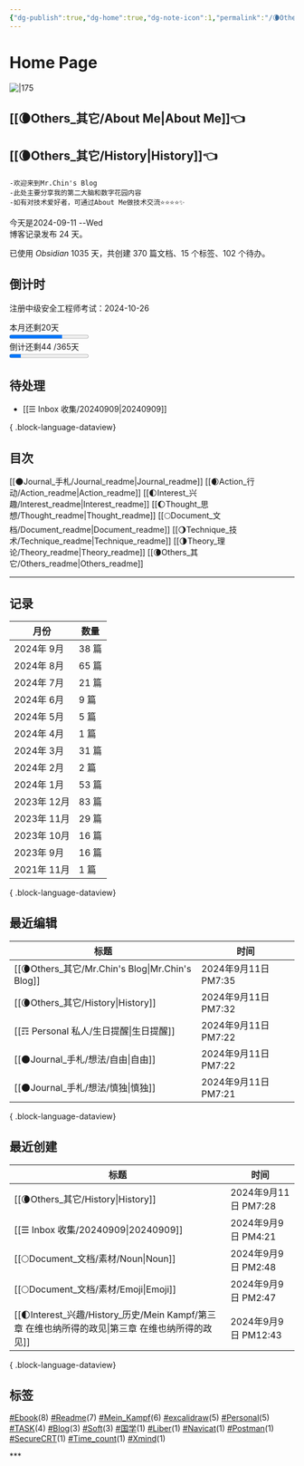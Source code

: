 ```yaml
---
{"dg-publish":true,"dg-home":true,"dg-note-icon":1,"permalink":"/🌘Others_其它/Mr.Chin's Blog/","tags":["gardenEntry"],"dgPassFrontmatter":true,"noteIcon":1,"created":"2024-08-24T08:36:20.682+08:00","updated":"2024-09-11T19:35:21.937+08:00"}
---
```


# **Home Page**
![|175](https://cdn.jsdelivr.net/gh/BTW-Q/blog_img/image/202409091002741.svg)
## [[🌘Others_其它/About Me\|About Me]]👈
## [[🌘Others_其它/History\|History]]👈
~~~
-欢迎来到Mr.Chin's Blog
-此处主要分享我的第二大脑和数字花园内容
-如有对技术爱好者，可通过About Me做技术交流⭐⭐⭐⭐✨
~~~
<div><span>今天是2024-09-11  --Wed</span></div><span><span>博客记录发布 24 天。</span></span><p><span>已使用 <em>Obsidian</em> 1035 天，共创建 370 篇文档、15 个标签、102 个待办。</span></p>

## 倒计时
<span><span>注册中级安全工程师考试：2024-10-26</span></span><div><span>本月还剩20天</span></div><progress max="30" value="20"><span>-</span></progress><div><span>倒计还剩44 /365天</span></div><progress max="300" value="44"><span>-</span></progress>

## 待处理
- [[☰ Inbox 收集/20240909\|20240909]]

{ .block-language-dataview}
## 目次
[[🌑Journal_手札/Journal_readme\|Journal_readme]]
[[🌒Action_行动/Action_readme\|Action_readme]]
[[🌓Interest_兴趣/Interest_readme\|Interest_readme]]
[[🌔Thought_思想/Thought_readme\|Thought_readme]]
[[🌕Document_文档/Document_readme\|Document_readme]]
[[🌖Technique_技术/Technique_readme\|Technique_readme]]
[[🌗Theory_理论/Theory_readme\|Theory_readme]]
[[🌘Others_其它/Others_readme\|Others_readme]]
***
## 记录
| 月份        | 数量   |
| --------- | ---- |
| 2024年 9月  | 38 篇 |
| 2024年 8月  | 65 篇 |
| 2024年 7月  | 21 篇 |
| 2024年 6月  | 9 篇  |
| 2024年 5月  | 5 篇  |
| 2024年 4月  | 1 篇  |
| 2024年 3月  | 31 篇 |
| 2024年 2月  | 2 篇  |
| 2024年 1月  | 53 篇 |
| 2023年 12月 | 83 篇 |
| 2023年 11月 | 29 篇 |
| 2023年 10月 | 16 篇 |
| 2023年 9月  | 16 篇 |
| 2021年 11月 | 1 篇  |

{ .block-language-dataview}

## 最近编辑
| 标题                                                | 时间                 |
| ------------------------------------------------- | ------------------ |
| [[🌘Others_其它/Mr.Chin's Blog\|Mr.Chin's Blog]] | 2024年9月11日 PM7:35  |
| [[🌘Others_其它/History\|History]]               | 2024年9月11日 PM7:32  |
| [[☶ Personal 私人/生日提醒\|生日提醒]]                   | 2024年9月11日 PM7:22  |
| [[🌑Journal_手札/想法/自由\|自由]]                     | 2024年9月11日 PM7:22  |
| [[🌑Journal_手札/想法/慎独\|慎独]]                     | 2024年9月11日 PM7:21  |

{ .block-language-dataview}

## 最近创建
| 标题                                                                      | 时间                 |
| ----------------------------------------------------------------------- | ------------------ |
| [[🌘Others_其它/History\|History]]                                     | 2024年9月11日 PM7:28  |
| [[☰ Inbox 收集/20240909\|20240909]]                                    | 2024年9月9日 PM4:21   |
| [[🌕Document_文档/素材/Noun\|Noun]]                                      | 2024年9月9日 PM2:48   |
| [[🌕Document_文档/素材/Emoji\|Emoji]]                                    | 2024年9月9日 PM2:47   |
| [[🌓Interest_兴趣/History_历史/Mein Kampf/第三章 在维也纳所得的政见\|第三章 在维也纳所得的政见]] | 2024年9月9日 PM12:43  |

{ .block-language-dataview}
## 标签
<p><span><a class="internal-link" data-href="#Ebook" href="#Ebook" target="_blank" rel="noopener"></a><a href="#Ebook" class="tag" target="_blank" rel="noopener">#Ebook</a>(8) <a class="internal-link" data-href="#Readme" href="#Readme" target="_blank" rel="noopener"></a><a href="#Readme" class="tag" target="_blank" rel="noopener">#Readme</a>(7) <a class="internal-link" data-href="#Mein_Kampf" href="#Mein_Kampf" target="_blank" rel="noopener"></a><a href="#Mein_Kampf" class="tag" target="_blank" rel="noopener">#Mein_Kampf</a>(6) <a class="internal-link" data-href="#excalidraw" href="#excalidraw" target="_blank" rel="noopener"></a><a href="#excalidraw" class="tag" target="_blank" rel="noopener">#excalidraw</a>(5) <a class="internal-link" data-href="#Personal" href="#Personal" target="_blank" rel="noopener"></a><a href="#Personal" class="tag" target="_blank" rel="noopener">#Personal</a>(5) <a class="internal-link" data-href="#TASK" href="#TASK" target="_blank" rel="noopener"></a><a href="#TASK" class="tag" target="_blank" rel="noopener">#TASK</a>(4) <a class="internal-link" data-href="#Blog" href="#Blog" target="_blank" rel="noopener"></a><a href="#Blog" class="tag" target="_blank" rel="noopener">#Blog</a>(3) <a class="internal-link" data-href="#Soft" href="#Soft" target="_blank" rel="noopener"></a><a href="#Soft" class="tag" target="_blank" rel="noopener">#Soft</a>(3) <a class="internal-link" data-href="#国学" href="#国学" target="_blank" rel="noopener"></a><a href="#国学" class="tag" target="_blank" rel="noopener">#国学</a>(1) <a class="internal-link" data-href="#Liber" href="#Liber" target="_blank" rel="noopener"></a><a href="#Liber" class="tag" target="_blank" rel="noopener">#Liber</a>(1) <a class="internal-link" data-href="#Navicat" href="#Navicat" target="_blank" rel="noopener"></a><a href="#Navicat" class="tag" target="_blank" rel="noopener">#Navicat</a>(1) <a class="internal-link" data-href="#Postman" href="#Postman" target="_blank" rel="noopener"></a><a href="#Postman" class="tag" target="_blank" rel="noopener">#Postman</a>(1) <a class="internal-link" data-href="#SecureCRT" href="#SecureCRT" target="_blank" rel="noopener"></a><a href="#SecureCRT" class="tag" target="_blank" rel="noopener">#SecureCRT</a>(1) <a class="internal-link" data-href="#Time_count" href="#Time_count" target="_blank" rel="noopener"></a><a href="#Time_count" class="tag" target="_blank" rel="noopener">#Time_count</a>(1) <a class="internal-link" data-href="#Xmind" href="#Xmind" target="_blank" rel="noopener"></a><a href="#Xmind" class="tag" target="_blank" rel="noopener">#Xmind</a>(1)</span></p>
***

